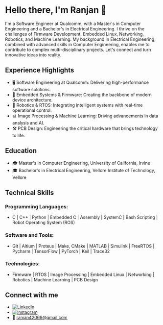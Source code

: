# Hello there, I'm Ranjan 👋

I'm a Software Engineer at Qualcomm, with a Master's in Computer Engineering and a Bachelor's in Electrical Engineering. I thrive on the challenges of Firmware Development, Embedded Linux, Networking, Robotics, and Machine Learning. My background in Electrical Engineering, combined with advanced skills in Computer Engineering, enables me to contribute to complex multi-disciplinary projects. Let's connect and turn innovative ideas into reality.

## Experience Highlights
- 🖥️ Software Engineering at Qualcomm: Delivering high-performance software solutions.
- 🔌 Embedded Systems & Firmware: Creating the backbone of modern device architecture.
- 🤖 Robotics & RTOS: Integrating intelligent systems with real-time operational control.
- 📊 Image Processing & Machine Learning: Driving advancements in data analysis and AI.
- 🛠️ PCB Design: Engineering the critical hardware that brings technology to life.

## Education
- 🎓 Master's in Computer Engineering, University of California, Irvine
- 🎓 Bachelor's in Electrical Engineering, Vellore Institute of Technology, Vellore

## Technical Skills
### Programming Languages:
- C | C++ | Python | Embedded C | Assembly | SystemC | Bash Scripting | Robot Operating System (ROS)
### Software and Tools:
- Git | Altium | Proteus | Make, CMake | MATLAB | Simulink | FreeRTOS | Pycharm | TensorFlow | PyTorch | Keil | Trace32
### Technologies:
- Firmware | RTOS | Image Processing | Embedded Linux | Networking | Robotics | Machine Learning | PCB Design

## Connect with me
- [![LinkedIn](https://cdn1.iconfinder.com/data/icons/logotypes/32/circle-linkedin-512.png)](https://www.linkedin.com/in/sranjan27/)
- [![Instagram](https://img.freepik.com/free-vector/instagram-vector-social-media-icon-7-june-2021-bangkok-thailand_53876-136728.jpg?w=740&t=st=1704701058~exp=1704701658~hmac=ea7982ceb90349d11a8129638527e42e6dcd54a961f1bab0da8bc71c5eb44e80)](https://www.instagram.com/ranjanfun69/)
- 📧 ranjan42069@gmail.com
